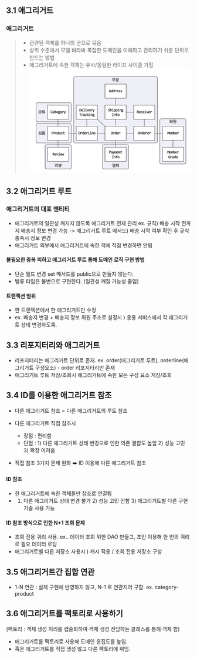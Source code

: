 ## 3.1 애그리거트

### 애그리거트 
> * 관련된 객체를 하나의 군으로 묶음
> * 상위 수준에서 모델 바라봐 복잡한 도메인을 이해하고 관리하기 쉬운 단위로 만드는 방법
> * 애그리거트에 속한 객체는 유사/동일한 라이프 사이클 가짐
> ![](https://github.com/rigyeonghong/FunDDD/blob/main/rigyeong/CH3/image/Pasted%20image%2020240211182015.png)

## 3.2 애그리거트 루트

### 애그리거트의 대표 엔티티
 * 애그리거트의 일관성 깨지지 않도록 애그리거트 전체 관리 
	   ex. 규칙) 배송 시작 전까지 배송지 정보 변경 가능 -> 애그리거트 루트 메서드) 배송 시작 여부 확인 후 규칙 충족시 정보 변경
 * 애그리거트 외부에서 애그리거트에 속한 객체 직접 변경하면 안됨 

#### 불필요한 중복 피하고 애그리거트 루트 통해 도메인 로직 구현 방법
* 단순 필드 변경 set 메서드를 public으로 만들지 않는다.
* 밸류 타입은 불변으로 구현한다. (일관성 깨질 가능성 줄임)

#### 트랜잭션 범위
* 한 트랜잭션에서 한 애그리거트만 수정
* ex. 배송지 변경 + 배송지 정보 회원 주소로 설정시 ) 응용 서비스에서 각 애그리거트 상태 변경하도록.


## 3.3 리포지터리와 애그리거트

* 리포지터리는 애그리거트 단위로 존재. ex. order(애그리거트 루트), orderline(애그리거트 구성요소) - order 리포지터리만 존재
* 애그리거트 루트 저장/조회시 애그리거트에 속한 모든 구성 요소 저장/조회


## 3.4  ID를 이용한 애그리거트 참조

* 다른 애그리거트 참조 = 다른 애그리거트의 루트 참조
* 다른 애그리거트 직접 참조시
	* 장점 : 편리함
	* 단점 : 1) 다른 애그리거트 상태 변경으로 인한 의존 결합도 높임 2) 성능 고민 3) 확장 어려움

* 직접 참조 3가지 문제 완화 ➡️ ID 이용해 다른 애그리거트 참조
#### ID 참조
* 한 애그리거트에 속한 객체들만 참조로 연결됨 
* 1) 다른 애그리거트 상태 변경 불가 2) 성능 고민 안함 3) 애그리거트별 다른 구현 기술 사용 가능

#### ID 참조 방식으로 인한 N+1 조회 문제
* 조회 전용 쿼리 사용. ex.. 데이터 조회 위한 DAO 만들고, 조인 이용해 한 번의 쿼리로 필요 데이터 로딩 
* 애그리거트별 다른 저장소 사용시 ) 캐시 적용 / 조회 전용 저장소 구성


## 3.5 애그리거트간 집합 연관

* 1-N 연관 : 실제 구현에 반영하지 않고, N-1 로 연관지어 구함. ex. category-product


## 3.6 애그리거트를 팩토리로 사용하기

(팩토리 : 객체 생성 처리를 캡슐화하여 객체 생성 전담하는 클래스를 통해 객체 함)

* 애그리거트를 팩토리로 사용해 도메인 응집도를 높임.
* 혹은 애그리거트를 직접 생성 않고 다른 팩토리에 위임.
